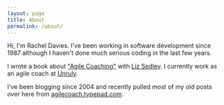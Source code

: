 ```yaml
---
layout: page
title: About
permalink: /about/
---
```


Hi, I'm Rachel Davies. I've been working in software development since 1987 although I haven't done much serious coding in the last few years.

I wrote a book about ["Agile Coaching"](https://pragprog.com/book/sdcoach/agile-coaching) with [Liz Sedley](https://pragprog.com/users/display_profile/48266). I currently work as an agile coach at [Unruly](http://open.unruly.co/).

I've been blogging since 2004 and recently pulled most of my old posts over here from
 [agilecoach.typepad.com](http://agilecoach.typepad.com). 